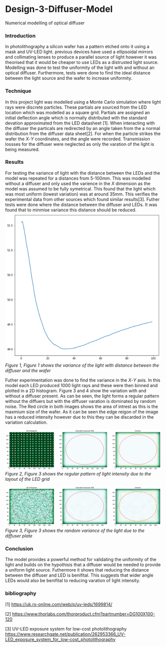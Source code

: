 # Design-3-Diffuser-Model
Numerical modelling of optical diffuser

### Introduction

In photolithography a silicon wafer has a pattern etched onto it using a mask and UV-LED light. 
previous devices have used a ellipsoidal mirrors and collimating lenses to produce a parallel source of light however it was 
theorised that it would be cheaper to use LEDs as a distrusted light source. Modelling was done to test the uniformity of the light with and without an optical diffuser. Furthermore, tests were done to find the ideal distance between the light source and the wafer to increase uniformity.

### Technique

In this project light was modelled using a Monte Carlo simulation where light rays were discrete particles. These partials are sourced from the LED location which was modelled as a square grid. Partials are assigned an initial deflection angle which is normally distributed with the standard devation approximated from the LED datasheet [1]. When interacting with the diffuser the particals are redirected by an angle taken from the a normal distribution from the diffuser data sheet[2]. For when the particle strikes the wafer the *X*-*Y* coordinates, and the angle were recorded. Transmission lossses for the diffuser were neglected as only the varation of the light is being measured.

### Results

For testing the variance of light with the distance between the LEDs and the model was repeated for a distances from 5-100mm. This was modelled without a diffuser and only used the varience in the *X* dimension as the model was assumed to be fully symetrical. This found that the light which was most uniform (lowest variation) was at around 35mm. This verifies the experimental data from other sources which found similar results[3]. Futher tests were done where the distance between the diffuser and LEDs. It was found that to minmise variance this distance should be reduced. 
![Figure 1](https://github.com/evansutcliffe/Design-3-Diffuser-Model/blob/master/distance%20calc.png)
*Figure 1, Figure 1 shows the variance of the light with distance between the diffuser and the wafer* 

Futher experimentation was done to find the variance in the *X*-*Y* axis. In this model each LED produced 1000 light rays and these were then binned and plotted in a 2D histogram. Figure 3 and 4 show the variation with and without a diffuser present. As can be seen, the light forms a regular pattern without the diffuers but with the diffuser varation is dominated by random noise. The Red circle in both images shows the area of intrest as this is the maxmium size of the wafer. As it can be seen the edge reigon of the image has a reduced intensity however due to this they can be discarded in the variation calculation. 

![Figure 2](https://github.com/evansutcliffe/Design-3-Diffuser-Model/blob/master/no_diffuser_circle.png)
*Figure 2, Figure 3 shows the regular pattern of light intensity due to the layout of the LED grid* 

![Figure 3](https://github.com/evansutcliffe/Design-3-Diffuser-Model/blob/master/diffuser_circle.png)
*Figure 3, Figure 3 shows the random variance of the light due to the diffuser plate* 

### Conclusion
The model provides a powerful method for validating the uniformity of the light and builds on the hypothisis that a diffuser would be needed to provide a uniform light source. Futhermore it shows that reducing the distance between the diffuser and LED is benifital. This suggests that wider angle LEDs would also be benifital to reducing varation of light intensity.

### bibliography

[1] https://uk.rs-online.com/web/p/uv-leds/1699814/

[2] https://www.thorlabs.com/thorproduct.cfm?partnumber=DG100X100-120

[3] UV-LED exposure system for low-cost photolithography https://www.researchgate.net/publication/262953366_UV-LED_exposure_system_for_low-cost_photolithography

